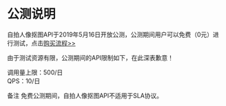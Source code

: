 # 公测说明

自拍人像抠图API于2019年5月16日开放公测，公测期间用户可以免费（0元）进行测试，点击[购买流程>>](../Pricing/Purchase-Process.md)

由于测试资源有限，公测期间的API限制如下，在此深表歉意！

调用量上限：500/日  
QPS：10/日

备注
免费公测期间，自拍人像抠图API不适用于SLA协议。

